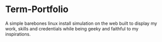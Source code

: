 # Term-Portfolio

A simple barebones linux install simulation on the web built to display my work, skills and credentials while being geeky and faithful to my inspirations.
